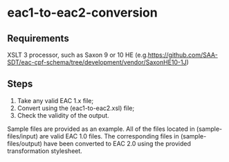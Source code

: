 # eac1-to-eac2-conversion

## Requirements
XSLT 3 processor, such as Saxon 9 or 10 HE (e.g.https://github.com/SAA-SDT/eac-cpf-schema/tree/development/vendor/SaxonHE10-1J)

## Steps

1. Take any valid EAC 1.x file;
1. Convert using the (eac1-to-eac2.xsl) file;
1. Check the validity of the output.

Sample files are provided as an example. All of the files located in (sample-files/input) are valid EAC 1.0 files. The corresponding files in (sample-files/output) have been converted to EAC 2.0 using the provided transformation stylesheet.



